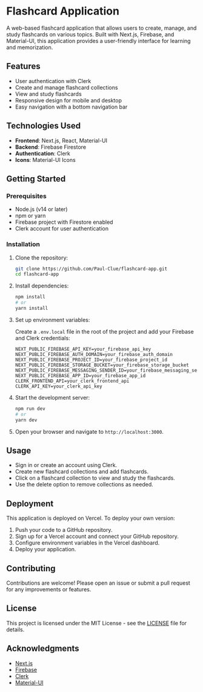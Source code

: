 # Flashcard Application

A web-based flashcard application that allows users to create, manage, and study flashcards on various topics. Built with Next.js, Firebase, and Material-UI, this application provides a user-friendly interface for learning and memorization.

## Features

- User authentication with Clerk
- Create and manage flashcard collections
- View and study flashcards
- Responsive design for mobile and desktop
- Easy navigation with a bottom navigation bar

## Technologies Used

- **Frontend**: Next.js, React, Material-UI
- **Backend**: Firebase Firestore
- **Authentication**: Clerk
- **Icons**: Material-UI Icons

## Getting Started

### Prerequisites

- Node.js (v14 or later)
- npm or yarn
- Firebase project with Firestore enabled
- Clerk account for user authentication

### Installation

1. Clone the repository:

   ```bash
   git clone https://github.com/Paul-Clue/flashcard-app.git
   cd flashcard-app
   ```

2. Install dependencies:

   ```bash
   npm install
   # or
   yarn install
   ```

3. Set up environment variables:

   Create a `.env.local` file in the root of the project and add your Firebase and Clerk credentials:

   ```plaintext
   NEXT_PUBLIC_FIREBASE_API_KEY=your_firebase_api_key
   NEXT_PUBLIC_FIREBASE_AUTH_DOMAIN=your_firebase_auth_domain
   NEXT_PUBLIC_FIREBASE_PROJECT_ID=your_firebase_project_id
   NEXT_PUBLIC_FIREBASE_STORAGE_BUCKET=your_firebase_storage_bucket
   NEXT_PUBLIC_FIREBASE_MESSAGING_SENDER_ID=your_firebase_messaging_sender_id
   NEXT_PUBLIC_FIREBASE_APP_ID=your_firebase_app_id
   CLERK_FRONTEND_API=your_clerk_frontend_api
   CLERK_API_KEY=your_clerk_api_key
   ```

4. Start the development server:

   ```bash
   npm run dev
   # or
   yarn dev
   ```

5. Open your browser and navigate to `http://localhost:3000`.

## Usage

- Sign in or create an account using Clerk.
- Create new flashcard collections and add flashcards.
- Click on a flashcard collection to view and study the flashcards.
- Use the delete option to remove collections as needed.

## Deployment

This application is deployed on Vercel. To deploy your own version:

1. Push your code to a GitHub repository.
2. Sign up for a Vercel account and connect your GitHub repository.
3. Configure environment variables in the Vercel dashboard.
4. Deploy your application.

## Contributing

Contributions are welcome! Please open an issue or submit a pull request for any improvements or features.

## License

This project is licensed under the MIT License - see the [LICENSE](LICENSE) file for details.

## Acknowledgments

- [Next.js](https://nextjs.org/)
- [Firebase](https://firebase.google.com/)
- [Clerk](https://clerk.dev/)
- [Material-UI](https://mui.com/)